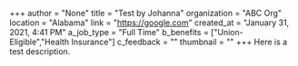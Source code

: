 +++
author = "None"
title = "Test by Johanna"
organization = "ABC Org"
location = "Alabama"
link = "https://google.com"
created_at = "January 31, 2021, 4:41 PM"
a_job_type = "Full Time"
b_benefits = ["Union-Eligible","Health Insurance"]
c_feedback = ""
thumbnail = ""
+++
Here is a test description.